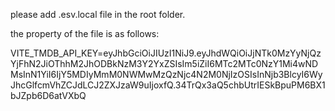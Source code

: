 please add .esv.local file in the root folder.

the property of the file is as follows:


VITE_TMDB_API_KEY=eyJhbGciOiJIUzI1NiJ9.eyJhdWQiOiJjNTk0MzYyNjQzYjFhN2JiOThhM2JhODBkNzM3Y2YxZSIsIm5iZiI6MTc2MTc0NzY1Mi4wNDMsInN1YiI6IjY5MDIyMmM0NWMwMzQzNjc4N2M0NjIzOSIsInNjb3BlcyI6WyJhcGlfcmVhZCJdLCJ2ZXJzaW9uIjoxfQ.34TrQx3aQ5chbUtrIESkBpuPM6BX1bJZpb6D6atVXbQ
